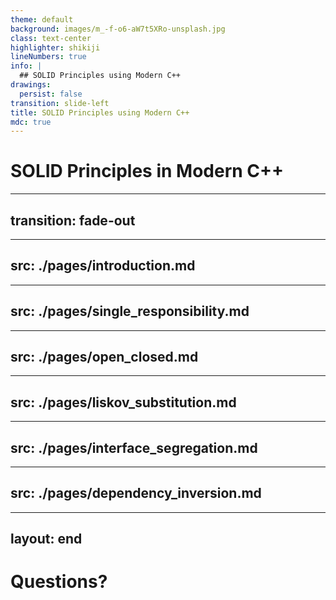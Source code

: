 ```yaml
---
theme: default
background: images/m_-f-o6-aW7t5XRo-unsplash.jpg
class: text-center
highlighter: shikiji
lineNumbers: true
info: |
  ## SOLID Principles using Modern C++
drawings:
  persist: false
transition: slide-left
title: SOLID Principles using Modern C++
mdc: true
---
```


# SOLID Principles in Modern C++

---
transition: fade-out
---

---
src: ./pages/introduction.md
---

---
src: ./pages/single_responsibility.md
---

---
src: ./pages/open_closed.md
---

---
src: ./pages/liskov_substitution.md
---

---
src: ./pages/interface_segregation.md
---

---
src: ./pages/dependency_inversion.md
---

---
layout: end
---
# Questions?
